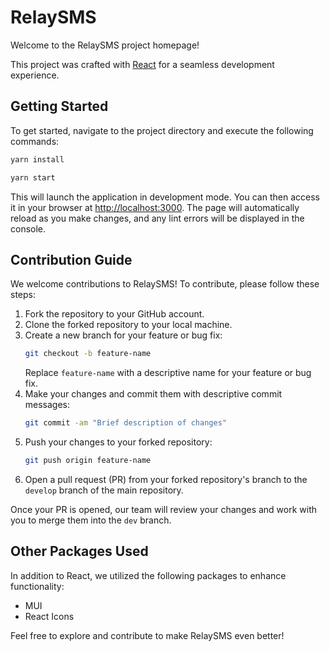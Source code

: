 # RelaySMS

Welcome to the RelaySMS project homepage!

This project was crafted with [React](https://github.com/facebook/create-react-app) for a seamless development experience.

## Getting Started

To get started, navigate to the project directory and execute the following commands:

```bash
yarn install
```
```bash
yarn start
```

This will launch the application in development mode. You can then access it in your browser at [http://localhost:3000](http://localhost:3000). The page will automatically reload as you make changes, and any lint errors will be displayed in the console.

## Contribution Guide

We welcome contributions to RelaySMS! To contribute, please follow these steps:

1. Fork the repository to your GitHub account.
2. Clone the forked repository to your local machine.
3. Create a new branch for your feature or bug fix:
   ```bash
   git checkout -b feature-name
   ```
   Replace `feature-name` with a descriptive name for your feature or bug fix.
4. Make your changes and commit them with descriptive commit messages:
   ```bash
   git commit -am "Brief description of changes"
   ```
5. Push your changes to your forked repository:
   ```bash
   git push origin feature-name
   ```
6. Open a pull request (PR) from your forked repository's branch to the `develop` branch of the main repository.

Once your PR is opened, our team will review your changes and work with you to merge them into the `dev` branch.

## Other Packages Used

In addition to React, we utilized the following packages to enhance functionality:

- MUI
- React Icons

Feel free to explore and contribute to make RelaySMS even better!
